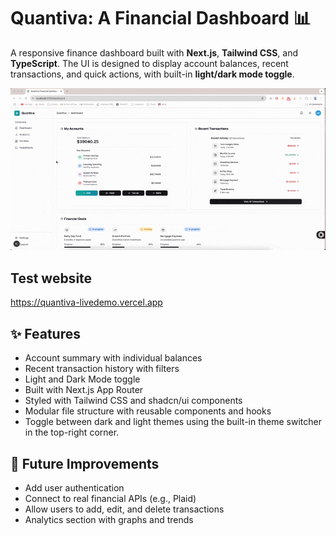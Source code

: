 # Quantiva: A Financial Dashboard 📊

A responsive finance dashboard built with **Next.js**, **Tailwind CSS**, and **TypeScript**. The UI is designed to display account balances, recent transactions, and quick actions, with built-in **light/dark mode toggle**.

![Quantiva Dashboard Demo](public/QuantivaScreenRecording.gif)


## Test website

https://quantiva-livedemo.vercel.app


## ✨ Features

- Account summary with individual balances
- Recent transaction history with filters
- Light and Dark Mode toggle
- Built with Next.js App Router
- Styled with Tailwind CSS and shadcn/ui components
- Modular file structure with reusable components and hooks
- Toggle between dark and light themes using the built-in theme switcher in the top-right corner.

## 🚧 Future Improvements

- Add user authentication
- Connect to real financial APIs (e.g., Plaid)
- Allow users to add, edit, and delete transactions
- Analytics section with graphs and trends

